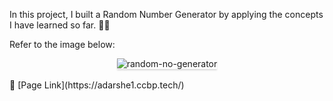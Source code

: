 In this project, I built a Random Number Generator by applying the concepts I have learned so far. 🎲✨

Refer to the image below:
<br/>
<div style="text-align: center;">
    <img src="https://assets.ccbp.in/frontend/content/react-js/random-number-generator-output-v2.gif" alt="random-no-generator" style="max-width:70%;box-shadow:0 2.8px 2.2px rgba(0, 0, 0, 0.12)">
</div>
<br/>
🔗 [Page Link](https://adarshe1.ccbp.tech/)
